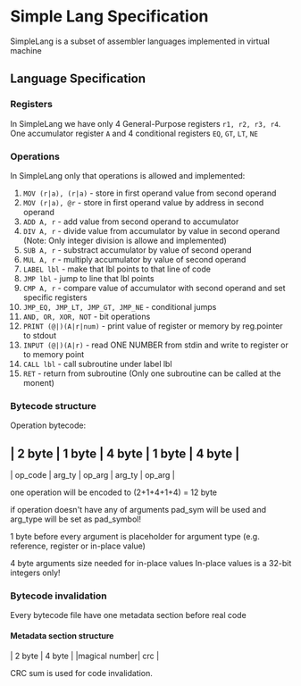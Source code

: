 # Simple Lang Specification

SimpleLang is a subset of assembler languages implemented in virtual machine

## Language Specification

### Registers

In SimpleLang we have only 4 General-Purpose registers `r1, r2, r3, r4`.
One accumulator register `A` and 4 conditional registers `EQ`, `GT`, `LT`, `NE`

### Operations

In SimpleLang only that operations is allowed and implemented:

1) `MOV (r|a), (r|a)` - store in first operand value from second operand
2) `MOV (r|a), @r` - store in first operand value by address in second operand
3) `ADD A, r` - add value from second operand to accumulator
4) `DIV A, r` - divide value from accumulator by value in second operand
(Note: Only integer division is allowe and implemented)
5) `SUB A, r` - substract accumulator by value of second operand
6) `MUL A, r` - multiply accumulator by value of second operand
7) `LABEL lbl` - make that lbl points to that line of code
8) `JMP lbl` - jump to line that lbl points
9) `CMP A, r` - compare value of accumulator with second operand and set specific registers
10) `JMP_EQ, JMP_LT, JMP_GT, JMP_NE` - conditional jumps
11) `AND, OR, XOR, NOT` - bit operations
12) `PRINT (@|)(A|r|num)` - print value of register or memory by reg.pointer to stdout
13) `INPUT (@|)(A|r)` - read ONE NUMBER from stdin and write to register or to memory point
14) `CALL lbl` - call subroutine under label lbl
15) `RET` - return from subroutine (Only one subroutine can be called at the monent)


### Bytecode structure

Operation bytecode:

| 2 byte  | 1 byte | 4 byte | 1 byte | 4 byte |
-----------------------------------------------
| op_code | arg_ty | op_arg | arg_ty | op_arg |

one operation will be encoded to (2+1+4+1+4) = 12 byte

if operation doesn't have any of arguments pad_sym will be used
and arg_type will be set as pad_symbol!

1 byte before every argument is placeholder for argument type
(e.g. reference, register or in-place value)

4 byte arguments size needed for in-place values
In-place values is a 32-bit integers only!


### Bytecode invalidation

Every bytecode file have one metadata section before real code

#### Metadata section structure

|    2 byte    | 4 byte |
|magical number|   crc  |

CRC sum is used for code invalidation.
